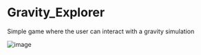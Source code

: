 # Gravity_Explorer
Simple game where the user can interact with a gravity simulation

![image](https://user-images.githubusercontent.com/33464133/54329090-371f6d80-4608-11e9-9151-9aa30a003636.png)
